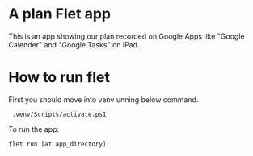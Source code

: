 # A plan Flet app

This is an app showing our plan recorded on Google Apps like "Google Calender" and "Google Tasks" on iPad.



# How to run flet 

First you should move into venv unning below command.

```
 .venv/Scripts/activate.ps1
```

To run the app:

```
flet run [at app_directory]
```